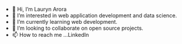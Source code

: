 - 👋 Hi, I’m Lauryn Arora
- 👀 I’m interested in web application development and data science.
- 🌱 I’m currently learning web development.
- 💞️ I’m looking to collaborate on open source projects.
- 📫 How to reach me ...LinkedIn

<!---
LaurynArora1/LaurynArora1 is a ✨ special ✨ repository because its `README.md` (this file) appears on your GitHub profile.
You can click the Preview link to take a look at your changes.
--->
